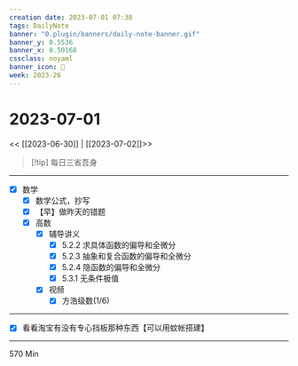 ```yaml
---
creation date: 2023-07-01 07:38
tags: DailyNote
banner: "0.plugin/banners/daily-note-banner.gif"
banner_y: 0.5536
banner_x: 0.50168
cssclass: noyaml
banner_icon: 💌
week: 2023-26
---
```


# 2023-07-01

<< [[2023-06-30]] | [[2023-07-02]]>>


> [!tip] 每日三省吾身
> 

---

- [x] 数学
	- [x] 数学公式，抄写
	- [x] 【早】做昨天的错题
	- [x] 高数
		- [x] 辅导讲义
			- [x] 5.2.2 求具体函数的偏导和全微分
			- [x] 5.2.3 抽象和复合函数的偏导和全微分
			- [x] 5.2.4 隐函数的偏导和全微分
			- [x] 5.3.1 无条件极值
		- [x] 视频
			- [x] 方浩级数(1/6)

---

- [x] 看看淘宝有没有专心挡板那种东西【可以用蚊帐搭建】

---

570 Min